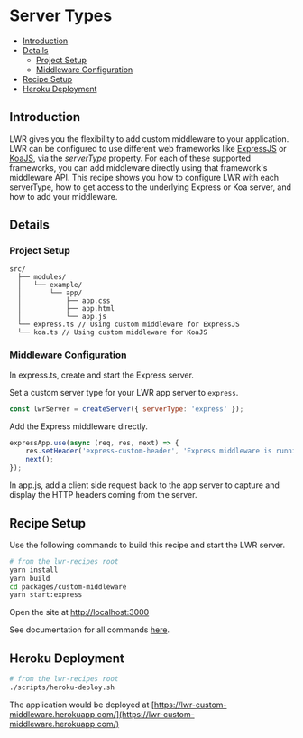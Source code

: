 # Server Types

-   [Introduction](#introduction)
-   [Details](#details)
    -   [Project Setup](#project-setup)
    -   [Middleware Configuration](#middleware-configuration)
-   [Recipe Setup](#recipe-setup)
-   [Heroku Deployment](#heroku-deployment)

## Introduction

LWR gives you the flexibility to add custom middleware to your application. LWR can be configured to use different web frameworks like [ExpressJS](https://expressjs.com/en/guide/using-middleware.html) or [KoaJS](https://koajs.com/#application), via the _serverType_ property. For each of these supported frameworks, you can add middleware directly using that framework's middleware API. This recipe shows you how to configure LWR with each serverType, how to get access to the underlying Express or Koa server, and how to add your middleware.

## Details

### Project Setup

```
src/
  ├── modules/
  │   └── example/
  │       └── app/
  │           ├── app.css
  │           ├── app.html
  │           └── app.js
  └── express.ts // Using custom middleware for ExpressJS
  └── koa.ts // Using custom middleware for KoaJS
```

### Middleware Configuration

In express.ts, create and start the Express server.

Set a custom server type for your LWR app server to `express`.

```js
const lwrServer = createServer({ serverType: 'express' });
```

Add the Express middleware directly.

```js
expressApp.use(async (req, res, next) => {
    res.setHeader('express-custom-header', 'Express middleware is running!');
    next();
});
```

In app.js, add a client side request back to the app server to capture and display the HTTP headers coming from the server.

## Recipe Setup

Use the following commands to build this recipe and start the LWR server.

```bash
# from the lwr-recipes root
yarn install
yarn build
cd packages/custom-middleware
yarn start:express
```

Open the site at [http://localhost:3000](http://localhost:3000)

See documentation for all commands [here](https://github.com/salesforce-experience-platform-emu/lwr-recipes/blob/main/doc/get_started.md).

## Heroku Deployment

```bash
# from the lwr-recipes root
./scripts/heroku-deploy.sh
```

The application would be deployed at [https://lwr-custom-middleware.herokuapp.com/](https://lwr-custom-middleware.herokuapp.com/)
